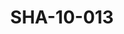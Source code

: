 ---
pid: SHA-10-013
title: SHA-10-013
language: en
original_label: 
rights: Sharhabil Ahmed
location_of_original: Sharhabil Ahmed
photographer_or_studio: 
scanned_from: photograph 8.7 by 12.5
_date: 1980s
location: Khartoum
description: Sharhabil Ahmed and his band including Zakia Abu Gasim Abdullah 'Ali
  Yagoub Kamil Hussain and Hamid Osman
additional_notes: 
permission_display: 'yes'
on_server: 'no'
on_website: 'no'
permalink: /photopages/en/SHA-10-013.html
layout: photo-page
---